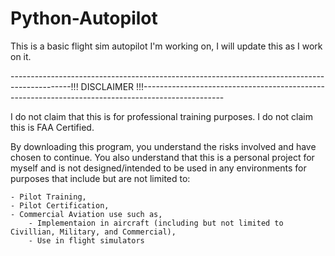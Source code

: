 # Python-Autopilot
This is a basic flight sim autopilot I'm working on, I will update this as I work on it.

---------------------------------------------------------------------------------------------!!! DISCLAIMER !!!--------------------------------------------------------------------------------------------------

I do not claim that this is for professional training purposes.
I do not claim this is FAA Certified.

By downloading this program, you understand the risks involved and have chosen to continue. You also understand that this is a personal project for myself and is not designed/intended to be used in any environments for purposes that include but are not limited to:

    - Pilot Training,
    - Pilot Certification,
    - Commercial Aviation use such as,
        - Implementaion in aircraft (including but not limited to Civillian, Military, and Commercial),
        - Use in flight simulators
